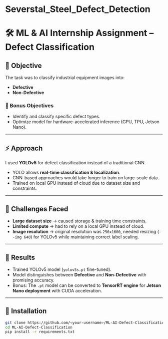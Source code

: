 # Severstal_Steel_Defect_Detection

# 🛠️ ML & AI Internship Assignment – Defect Classification

## 📌 Objective
The task was to classify industrial equipment images into:
- **Defective**
- **Non-Defective**

### 🔹 Bonus Objectives
- Identify and classify specific defect types.
- Optimize model for hardware-accelerated inference (GPU, TPU, Jetson Nano).

---

## ⚡ Approach
I used **YOLOv5** for defect classification instead of a traditional CNN.  
- YOLO allows **real-time classification & localization**.  
- CNN-based approaches would take longer to train on large-scale data.  
- Trained on local GPU instead of cloud due to dataset size and constraints.  

---

## 🧩 Challenges Faced
- **Large dataset size** → caused storage & training time constraints.  
- **Limited compute** → had to rely on a local GPU instead of cloud.  
- **Image resolution** → original resolution was `256x1600`, needed resizing (`--img 640`) for YOLOv5 while maintaining correct label scaling.  

---

## 🚀 Results
- Trained YOLOv5 model (`yolov5s.pt` fine-tuned).  
- Model distinguishes between **Defective** and **Non-Defective** with promising accuracy.  
- Bonus: The `.pt` model can be converted to **TensorRT engine** for **Jetson Nano deployment** with CUDA acceleration.  

---

## 🔧 Installation
```bash
git clone https://github.com/<your-username>/ML-AI-Defect-Classification.git
cd ML-AI-Defect-Classification
pip install -r requirements.txt
